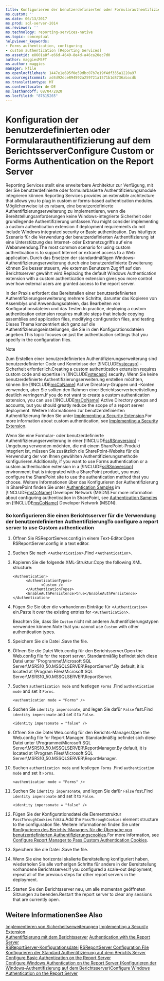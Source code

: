 ```yaml
---
title: Konfigurieren der benutzerdefinierten oder Formularauthentifizierung auf dem Berichtsserver | Microsoft-Dokumentation
ms.custom: ''
ms.date: 06/13/2017
ms.prod: sql-server-2014
ms.reviewer: ''
ms.technology: reporting-services-native
ms.topic: conceptual
helpviewer_keywords:
- Forms authentication, configuring
- custom authentication [Reporting Services]
ms.assetid: e8601a8f-e66d-4649-8e4d-a46ca20ec7d0
author: maggiesMSFT
ms.author: maggies
manager: kfile
ms.openlocfilehash: 1447e1e695f0e59dbc07b7e19f4df335a1220a97
ms.sourcegitcommit: ad4d92dce894592a259721a1571b1d8736abacdb
ms.translationtype: MT
ms.contentlocale: de-DE
ms.lasthandoff: 08/04/2020
ms.locfileid: "87615265"
---
```

# <a name="configure-custom-or-forms-authentication-on-the-report-server"></a><span data-ttu-id="b4915-102">Konfiguration der benutzerdefinierten oder Formularauthentifizierung auf dem Berichtsserver</span><span class="sxs-lookup"><span data-stu-id="b4915-102">Configure Custom or Forms Authentication on the Report Server</span></span>
  <span data-ttu-id="b4915-103">Reporting Services stellt eine erweiterbare Architektur zur Verfügung, mit der Sie benutzerdefinierte oder formularbasierte Authentifizierungsmodule integrieren können.</span><span class="sxs-lookup"><span data-stu-id="b4915-103">Reporting Services provides an extensible architecture that allows you to plug in custom or forms-based authentication modules.</span></span> <span data-ttu-id="b4915-104">Möglicherweise ist es ratsam, eine benutzerdefinierte Authentifizierungserweiterung zu implementieren, wenn die Bereitstellungsanforderungen keine Windows-integrierte Sicherheit oder grundlegende Authentifizierung umfassen.</span><span class="sxs-lookup"><span data-stu-id="b4915-104">You might consider implementing a custom authentication extension if deployment requirements do not include Windows integrated security or Basic authentication.</span></span> <span data-ttu-id="b4915-105">Das häufigste Szenario für die Verwendung der benutzerdefinierten Authentifizierung ist eine Unterstützung des Internet- oder Extranetzugriffs auf eine Webanwendung.</span><span class="sxs-lookup"><span data-stu-id="b4915-105">The most common scenario for using custom authentication is to support Internet or extranet access to a Web application.</span></span> <span data-ttu-id="b4915-106">Durch das Ersetzen der standardmäßigen Windows-Authentifizierungserweiterung durch eine benutzerdefinierte Erweiterung können Sie besser steuern, wie externen Benutzern Zugriff auf den Berichtsserver gewährt wird.</span><span class="sxs-lookup"><span data-stu-id="b4915-106">Replacing the default Windows Authentication extension with a custom authentication extension gives you more control over how external users are granted access to the report server.</span></span>  
  
 <span data-ttu-id="b4915-107">In der Praxis erfordert das Bereitstellen einer benutzerdefinierten Authentifizierungserweiterung mehrere Schritte, darunter das Kopieren von Assemblys und Anwendungsdateien, das Bearbeiten von Konfigurationsdateien und das Testen.</span><span class="sxs-lookup"><span data-stu-id="b4915-107">In practice, deploying a custom authentication extension requires multiple steps that include copying assemblies and application files, modifying configuration files, and testing.</span></span> <span data-ttu-id="b4915-108">Dieses Thema konzentriert sich ganz auf die Authentifizierungseinstellungen, die Sie in den Konfigurationsdateien angeben.</span><span class="sxs-lookup"><span data-stu-id="b4915-108">This topic focuses on just the authentication settings that you specify in the configuration files.</span></span>  
  
> [!NOTE]  
>  <span data-ttu-id="b4915-109">Zum Erstellen einer benutzerdefinierten Authentifizierungserweiterung sind benutzerdefinierter Code und Kenntnisse der [!INCLUDE[vstecasp](../../includes/vstecasp-md.md)] -Sicherheit erforderlich.</span><span class="sxs-lookup"><span data-stu-id="b4915-109">Creating a custom authentication extension requires custom code and expertise in [!INCLUDE[vstecasp](../../includes/vstecasp-md.md)] security.</span></span> <span data-ttu-id="b4915-110">Wenn Sie keine benutzerdefinierte Authentifizierungserweiterung erstellen möchten, können Sie [!INCLUDE[msCoName](../../includes/msconame-md.md)] Active Directory-Gruppen und -Konten verwenden, aber Sie sollten den Rahmen einer Berichtsserverbereitstellung deutlich verringern.</span><span class="sxs-lookup"><span data-stu-id="b4915-110">If you do not want to create a custom authentication extension, you can use [!INCLUDE[msCoName](../../includes/msconame-md.md)] Active Directory groups and accounts, but you should greatly reduce the scope of a report server deployment.</span></span> <span data-ttu-id="b4915-111">Weitere Informationen zur benutzerdefinierten Authentifizierung finden Sie unter [Implementing a Security Extension](../extensions/security-extension/implementing-a-security-extension.md).</span><span class="sxs-lookup"><span data-stu-id="b4915-111">For more information about custom authentication, see [Implementing a Security Extension](../extensions/security-extension/implementing-a-security-extension.md).</span></span>  
  
 <span data-ttu-id="b4915-112">Wenn Sie eine Formular- oder benutzerdefinierte Authentifizierungserweiterung in einer [!INCLUDE[ssRSnoversion](../../includes/ssrsnoversion-md.md)] -Umgebung verwenden möchten, die mit einem SharePoint-Produkt integriert ist, müssen Sie zusätzlich die SharePoint-Website für die Verwendung der von Ihnen gewählten Authentifizierungsmethode konfigurieren.</span><span class="sxs-lookup"><span data-stu-id="b4915-112">Additionally, if you want to use Forms authentication or a custom authentication extension in a [!INCLUDE[ssRSnoversion](../../includes/ssrsnoversion-md.md)] environment that is integrated with a SharePoint product, you must configure the SharePoint site to use the authentication method that you choose.</span></span> <span data-ttu-id="b4915-113">Weitere Informationen über das Konfigurieren der Authentifizierung in SharePoint finden Sie unter [Authentication Samples](https://go.microsoft.com/fwlink/?LinkId=115575) im [!INCLUDE[msCoName](../../includes/msconame-md.md)] Developer Network (MSDN).</span><span class="sxs-lookup"><span data-stu-id="b4915-113">For more information about configuring authentication in SharePoint, see [Authentication Samples](https://go.microsoft.com/fwlink/?LinkId=115575) on [!INCLUDE[msCoName](../../includes/msconame-md.md)] Developer Network (MSDN).</span></span>  
  
### <a name="to-configure-a-report-server-to-use-custom-authentication"></a><span data-ttu-id="b4915-114">So konfigurieren Sie einen Berichtsserver für die Verwendung der benutzerdefinierten Authentifizierung</span><span class="sxs-lookup"><span data-stu-id="b4915-114">To configure a report server to use Custom authentication</span></span>  
  
1.  <span data-ttu-id="b4915-115">Öffnen Sie RSReportServer.config in einem Text-Editor.</span><span class="sxs-lookup"><span data-stu-id="b4915-115">Open RSReportServer.config in a text editor.</span></span>  
  
2.  <span data-ttu-id="b4915-116">Suchen Sie nach <`Authentication`>.</span><span class="sxs-lookup"><span data-stu-id="b4915-116">Find <`Authentication`>.</span></span>  
  
3.  <span data-ttu-id="b4915-117">Kopieren Sie die folgende XML-Struktur:</span><span class="sxs-lookup"><span data-stu-id="b4915-117">Copy the following XML structure:</span></span>  
  
    ```  
    <Authentication>  
          <AuthenticationTypes>  
                 <Custom />  
          </AuthenticationTypes>  
          <EnableAuthPersistence>true</EnableAuthPersistence>  
    </Authentication>  
    ```  
  
4.  <span data-ttu-id="b4915-118">Fügen Sie Sie über die vorhandenen Einträge für <`Authentication`> ein.</span><span class="sxs-lookup"><span data-stu-id="b4915-118">Paste it over the existing entries for <`Authentication`>.</span></span>  
  
     <span data-ttu-id="b4915-119">Beachten Sie, dass Sie `Custom` nicht mit anderen Authentifizierungstypen verwenden können.</span><span class="sxs-lookup"><span data-stu-id="b4915-119">Note that you cannot use `Custom` with other authentication types.</span></span>  
  
5.  <span data-ttu-id="b4915-120">Speichern Sie die Datei .</span><span class="sxs-lookup"><span data-stu-id="b4915-120">Save the file.</span></span>  
  
6.  <span data-ttu-id="b4915-121">Öffnen Sie die Datei Web.config für den Berichtsserver.</span><span class="sxs-lookup"><span data-stu-id="b4915-121">Open the Web.config file for the report server.</span></span> <span data-ttu-id="b4915-122">Standardmäßig befindet sich diese Datei unter "Programme\Microsoft SQL Server\MSRS10_50.MSSQLSERVER\ReportServer".</span><span class="sxs-lookup"><span data-stu-id="b4915-122">By default, it is located at \Program Files\Microsoft SQL Server\MSRS10_50.MSSQLSERVER\ReportServer.</span></span>  
  
7.  <span data-ttu-id="b4915-123">Suchen `authentication mode` und festlegen `Forms` .</span><span class="sxs-lookup"><span data-stu-id="b4915-123">Find `authentication mode` and set it `Forms`.</span></span>  
  
    ```  
    <authentication mode = "Forms" />  
    ```  
  
8.  <span data-ttu-id="b4915-124">Suchen Sie `identity impersonate`, und legen Sie dafür `False` fest.</span><span class="sxs-lookup"><span data-stu-id="b4915-124">Find `identity impersonate` and set it to `False`.</span></span>  
  
    ```  
    <identity impersonate = "false" />  
    ```  
  
9. <span data-ttu-id="b4915-125">Öffnen Sie die Datei Web.config für den Berichts-Manager.</span><span class="sxs-lookup"><span data-stu-id="b4915-125">Open the Web.config file for Report Manager.</span></span> <span data-ttu-id="b4915-126">Standardmäßig befindet sich diese Datei unter \Programme\Microsoft SQL Server\MSRS10_50.MSSQLSERVER\ReportManager.</span><span class="sxs-lookup"><span data-stu-id="b4915-126">By default, it is located at \Program Files\Microsoft SQL Server\MSRS10_50.MSSQLSERVER\ReportManager.</span></span>  
  
10. <span data-ttu-id="b4915-127">Suchen `authentication mode` und festlegen `Forms` .</span><span class="sxs-lookup"><span data-stu-id="b4915-127">Find `authentication mode` and set it `Forms`.</span></span>  
  
    ```  
    <authentication mode = "Forms" />  
    ```  
  
11. <span data-ttu-id="b4915-128">Suchen Sie `identity impersonate`, und legen Sie dafür `False` fest.</span><span class="sxs-lookup"><span data-stu-id="b4915-128">Find `identity impersonate` and set it to `False`.</span></span>  
  
    ```  
    <identity impersonate = "false" />  
    ```  
  
12. <span data-ttu-id="b4915-129">Fügen Sie der Konfigurationsdatei die Elementstruktur `PassThroughCookies` hinzu.</span><span class="sxs-lookup"><span data-stu-id="b4915-129">Add the `PassThroughCookies` element structure to the configuration file.</span></span> <span data-ttu-id="b4915-130">Weitere Informationen finden Sie unter [Konfigurieren des Berichts-Managers für die Übergabe von benutzerdefinierten Authentifizierungscookies](configure-the-web-portal-to-pass-custom-authentication-cookies.md).</span><span class="sxs-lookup"><span data-stu-id="b4915-130">For more information, see [Configure Report Manager to Pass Custom Authentication Cookies](configure-the-web-portal-to-pass-custom-authentication-cookies.md).</span></span>  
  
13. <span data-ttu-id="b4915-131">Speichern Sie die Datei .</span><span class="sxs-lookup"><span data-stu-id="b4915-131">Save the file.</span></span>  
  
14. <span data-ttu-id="b4915-132">Wenn Sie eine horizontal skalierte Bereitstellung konfiguriert haben, wiederholen Sie alle vorherigen Schritte für andere in der Bereitstellung vorhandene Berichtsserver.</span><span class="sxs-lookup"><span data-stu-id="b4915-132">If you configured a scale-out deployment, repeat all of the previous steps for other report servers in the deployment.</span></span>  
  
15. <span data-ttu-id="b4915-133">Starten Sie den Berichtsserver neu, um alle momentan geöffneten Sitzungen zu beenden.</span><span class="sxs-lookup"><span data-stu-id="b4915-133">Restart the report server to clear any sessions that are currently open.</span></span>  
  
## <a name="see-also"></a><span data-ttu-id="b4915-134">Weitere Informationen</span><span class="sxs-lookup"><span data-stu-id="b4915-134">See Also</span></span>  
 <span data-ttu-id="b4915-135">[Implementieren von Sicherheitserweiterungen](../extensions/security-extension/implementing-a-security-extension.md) </span><span class="sxs-lookup"><span data-stu-id="b4915-135">[Implementing a Security Extension](../extensions/security-extension/implementing-a-security-extension.md) </span></span>  
 <span data-ttu-id="b4915-136">[Authentifizierung mit dem Berichtsserver](authentication-with-the-report-server.md) </span><span class="sxs-lookup"><span data-stu-id="b4915-136">[Authentication with the Report Server](authentication-with-the-report-server.md) </span></span>  
 <span data-ttu-id="b4915-137">[RSReportServer-Konfigurationsdatei](../report-server/rsreportserver-config-configuration-file.md) </span><span class="sxs-lookup"><span data-stu-id="b4915-137">[RSReportServer Configuration File](../report-server/rsreportserver-config-configuration-file.md) </span></span>  
 <span data-ttu-id="b4915-138">[Konfigurieren der Standard Authentifizierung auf dem Berichts Server](configure-basic-authentication-on-the-report-server.md) </span><span class="sxs-lookup"><span data-stu-id="b4915-138">[Configure Basic Authentication on the Report Server](configure-basic-authentication-on-the-report-server.md) </span></span>  
 [<span data-ttu-id="b4915-139">Configure Windows Authentication on the Report Server (Konfigurieren der Windows-Authentifizierung auf dem Berichtsserver)</span><span class="sxs-lookup"><span data-stu-id="b4915-139">Configure Windows Authentication on the Report Server</span></span>](configure-windows-authentication-on-the-report-server.md)  
  
  
